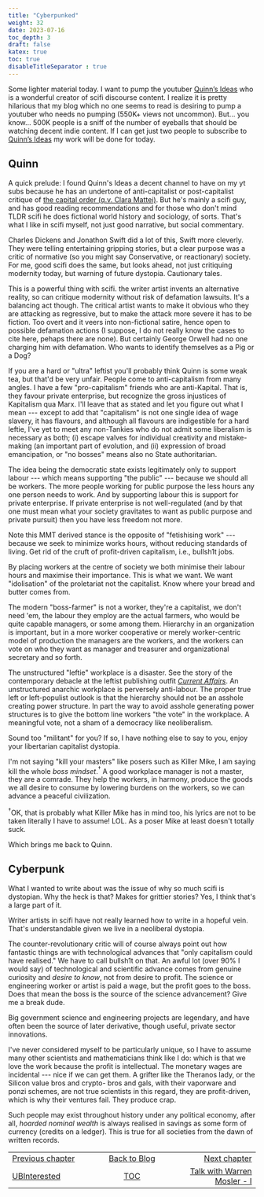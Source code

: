 ```yaml
---
title: "Cyberpunked"
weight: 32
date: 2023-07-16
toc_depth: 3
draft: false
katex: true
toc: true
disableTitleSeparator : true
---
```


Some lighter material today. I want to pump the youtuber 
[Quinn’s Ideas](https://www.youtube.com/@QuinnsIdeas) who is a wonderful creator 
of scifi discourse content. I realize it is pretty hilarious that my blog which 
no one seems to read is desiring to pump a youtuber who needs no pumping (550K+ views 
not uncommon). But... you know... 500K people is a sniff of the number of eyeballs 
that should be watching decent indie content. If I can get just two people to 
subscribe to [Quinn’s Ideas](https://www.youtube.com/@QuinnsIdeas) my work will 
be done for today.


## Quinn

A quick prelude: I found Quinn's Ideas a decent channel to have on my yt subs 
because he has an undertone of anti-capitalist or post-capitalist critique of 
[the capital order (q.v. Clara Mattei)](https://www.claramattei.com/books/the-capital-order). But he's mainly a scifi guy, and has good reading recommendations and for 
those who don't mind TLDR scifi he does fictional world history and sociology, of 
sorts. That's what I like in scifi myself, not just good narrative, but social 
commentary.

Charles Dickens and Jonathon Swift did a lot of this, Swift more cleverly. 
They were telling entertaining gripping stories, but a clear purpose was a 
critic of normative (so you might say Conservative, or reactionary) society. 
For me, good scifi does the same, but looks ahead, not just critiquing modernity 
today, but warning of future dystopia.  Cautionary tales.

This is a powerful thing with scifi. the writer artist invents an alternative 
reality, so can critique modernity without risk of defamation lawsuits.
It's a balancing act though. The critical artist wants to make it obvious who they are 
attacking as regressive, but to make the attack more severe it has to be fiction. 
Too overt and it veers into non-fictional satire, hence open to possible defamation 
actions (I suppose, I do not really know the cases to cite here, pehaps there are 
none). But certainly George Orwell had no one charging him with defamation. Who wants 
to identify themselves as a Pig or a Dog?

If you are a hard or "ultra" leftist you'll probably think Quinn is some weak tea, 
but that'd be very unfair. People come to anti-capitalism from many angles.
I have a few "pro-capitalism" friends who are anti-Kapital. That is, they favour 
private enterprise, but recognize the gross injustices of Kapitalism qua Marx. 
I'll leave that as stated and let you figure out what I mean ---  except to add that 
"capitalism" is not one single idea of wage slavery, it has flavours, and although 
all flavours are indigestible for a hard leftie, I've yet to meet any non-Tankies who 
do not admit some liberalism is necessary as both; (i) escape valves for individual 
creativity and mistake-making (an important part of evolution, and (ii) expression 
of broad emancipation, or "no bosses" means also no State authoritarian.

The idea being the democratic state exists legitimately only to support labour --- 
which means supporting "the public" --- because we should all be workers. The more 
people working for public purpose the less hours any one person needs to work.
And by supporting labour this is support for private enterprise. If private 
enterprise is not well-regulated (and by that one must mean what your society 
gravitates to want as public purpose and private pursuit) then you have less freedom 
not more. 

Note this MMT derived stance is the opposite of "fetishising work" --- because we 
seek to minimize works hours, without reducing standards of living. Get rid of the 
cruft of profit-driven capitalism, i.e., bullsh1t jobs.

By placing workers at the centre of society we both minimise their labour hours and 
maximise their importance. This is what we want. We want "idolisation" of the 
proletariat not the capitalist. Know where your bread and butter comes from.

The modern "boss-farmer" is not a worker, they're a capitalist, we don't need 'em, 
the labour they employ are the actual farmers, who would be quite capable managers, 
or some among them.  Hierarchy in an organization is important, but in a more worker 
cooperative or merely worker-centric model of production the managers are the 
workers, and the workers can vote on who they want as manager and treasurer and 
organizational secretary and so forth.

The unstructured "leftie" workplace is a disaster. See the story of the 
contemporary debacle at the leftist publishing outfit 
*[Current Affairs](https://yasminnair.com/march-what-really-happened-at-current-affairs/)*.
An unstructured anarchic workplace is perversely anti-labour. The proper true left or 
left-populist outlook is that the hierarchy should not be an asshole creating power 
structure. In part the way to avoid asshole generating power structures is to give 
the bottom line workers "the vote" in the workplace. A meaningful vote, not a sham of 
a democracy like neoliberalism.

Sound too "militant" for you? If so, I have nothing else to say to you, enjoy your 
libertarian capitalist dystopia.

I'm not saying "kill your masters" like posers such as Killer Mike, I am saying kill 
the whole *boss mindset*.${}^\dagger$ A good workplace manager is not a master, they 
are a comrade. They help the workers, in harmony, produce the goods we all desire to 
consume by lowering burdens on the workers, so we can advance a peaceful 
civilization.

${}^\dagger$OK, that is probably what Killer Mike has in mind too, his lyrics are 
not to be taken literally I have to assume! LOL.  As a poser Mike at least doesn't 
totally suck.

Which brings me back to Quinn.

## Cyberpunk

What I wanted to write about was the issue of why so much scifi is dystopian. Why 
the heck is that? Makes for grittier stories?
Yes, I think that's a large part of it.

Writer artists in scifi have not really learned how to write in a hopeful vein. 
That's understandable given we live in a neoliberal dystopia.

The counter-revolutionary critic will of course always point out how fantastic 
things are with technological advances that "only capitalism could have realised." 
We have to call bullsh1t on that.  An awful lot (over 90% I would say) of 
technological and scientific advance comes from genuine curiosity and *desire to 
know*, not from desire to profit. The science or engineering worker or artist is paid 
a wage, but the profit goes to the boss. Does that mean the boss is the source of 
the science advancement? Give me a break dude.

Big government science and engineering projects are legendary, and have often been 
the source of later derivative, though useful, private sector innovations.

I've never considered myself to be particularly unique, so I have to assume many 
other scientists and mathematicians think like I do: which is that we love the work 
because the profit is intellectual. The monetary wages are incidental --- nice if we 
can get them. A grifter like the Theranos lady, or the Silicon value bros and crypto-
bros and gals, with their vaporware and ponzi schemes, are not true scientists in 
this regard, they are profit-driven, which is why their ventures fail. They 
produce crap.

Such people may exist throughout history under any political economy, after all, 
*hoarded nominal wealth* is always realised in savings as some form of currency 
(credits on a ledger). This is true for all societies from the dawn of written 
records. 


<table style="border-collapse: collapse; border=0;">
    <colgroup>
       <col span="1" style="width: 25%;">
       <col span="1" style="width: 15%;">
       <col span="1" style="width: 25%;">
    </colgroup>
<tr style="border: 1px solid color:#0f0f0f;">
<td style="border: 1px solid color:#0f0f0f;"><a href="../30_ubinterested">Previous chapter</a></td>
<td style="border: 1px solid color:#0f0f0f; text-align:center;"><a href="../">Back to Blog</a></td>
<td style="border: 1px solid color:#0f0f0f; text-align:right;"><a href="../32_warrenmosler1">Next chapter</a></td>
</tr>
<tr style="border: 1px solid color:#0f0f0f;">
<td style="border: 1px solid color:#0f0f0f;"><a href="../30_ubinterested">UBInterested</a></td>
<td style="border: 1px solid color:#0f0f0f; text-align:center;"><a href="../">TOC</a></td>
<td style="border: 1px solid color:#0f0f0f; text-align:right;"><a href="../32_warrenmosler1">Talk with Warren Mosler - I</a></td>
</tr>
</table>

